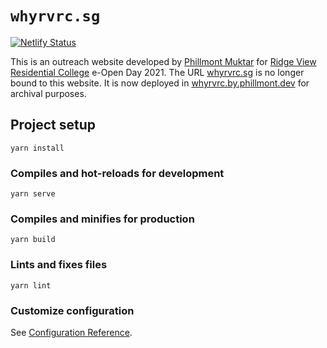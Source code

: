 # `whyrvrc.sg`
[![Netlify Status](https://api.netlify.com/api/v1/badges/cdac4d88-75de-445e-9924-941e26465f01/deploy-status)](https://app.netlify.com/sites/whyrvrc-phillmont/deploys)

This is an outreach website developed by [Phillmont Muktar](https://phillmont.dev) for [Ridge View Residential College](https://rvrc.nus.edu.sg) e-Open Day 2021. The URL [whyrvrc.sg](https://whyrvrc.sg) is no longer bound to this website. It is now deployed in [whyrvrc.by.phillmont.dev](https://whyrvrc.by.phillmont.dev) for archival purposes.

## Project setup
```
yarn install
```

### Compiles and hot-reloads for development
```
yarn serve
```

### Compiles and minifies for production
```
yarn build
```

### Lints and fixes files
```
yarn lint
```

### Customize configuration
See [Configuration Reference](https://cli.vuejs.org/config/).
